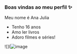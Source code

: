 ### Boas vindas ao meu perfil ✨

Meu nome é Ana Julia 

- Tenho 16 anos
- Amo ler livros
- Adoro filmes e séries!

![](![image](https://github.com/AnaJuBolinho/AnaJuBolinho/assets/170975111/c0ee0409-9bc1-46f9-808c-54825ea2b9b1)
